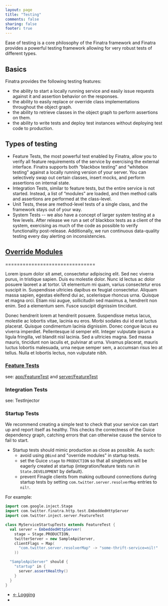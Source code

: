 ```yaml
---
layout: page
title: "Testing"
comments: false
sharing: false
footer: true
---
```


Ease of testing is a core philosophy of the Finatra framework and Finatra provides a powerful testing framework allowing for very robust tests of different types.

## Basics

Finatra provides the following testing features:

- the ability to start a locally running service and easily issue requests against it and assertion behavior on the responses.
- the ability to easily replace or override class implementations throughout the object graph.
- the ability to retrieve classes in the object graph to perform assertions on them.
- the ability to write tests and deploy test instances without deploying test code to production.


## Types of testing

- Feature Tests, the most powerful test enabled by Finatra, allow you to verify all feature requirements of the service by exercising the external interface. Finatra supports both “blackbox testing” and “whitebox testing” against a locally running version of your server. You can selectively swap out certain classes, insert mocks, and perform assertions on internal state.
- Integration Tests, similar to feature tests, but the entire service is not started. Instead, a list of “modules” are loaded, and then method calls and assertions are performed at the class-level.
- Unit Tests, these are method-level tests of a single class, and the framework stays out of your way.
- System Tests -- we also have a concept of larger system testing at a few levels. After release we run a set of blackbox tests as a client of the system, exercising as much of the code as possible to verify functionality post-release. Additionally, we run continuous data-quality testing every day alerting on inconsistencies.

## <a name="override-modules" href="#override-modules">Override Modules</a>
===============================

Lorem ipsum dolor sit amet, consectetur adipiscing elit. Sed nec viverra purus, in tristique sapien. Duis eu molestie dolor. Nunc id lectus ac dolor posuere laoreet a at tortor. Ut elementum mi quam, varius consectetur eros suscipit in. Suspendisse ultricies dapibus ex feugiat consectetur. Aliquam massa sapien, egestas eleifend dui ac, scelerisque rhoncus urna. Quisque et magna orci. Etiam nisi augue, sollicitudin sed maximus a, hendrerit non enim. Sed a elementum sem. Fusce suscipit dignissim tincidunt.

Donec hendrerit lorem at hendrerit posuere. Suspendisse metus lacus, molestie ac lobortis vitae, lacinia eu eros. Morbi sodales dui id erat luctus placerat. Quisque condimentum lacinia dignissim. Donec congue lacus eu viverra imperdiet. Pellentesque id semper elit. Integer vulputate ipsum a ligula fringilla, vel blandit nisl lacinia. Sed a ultricies magna. Sed massa mauris, tincidunt non iaculis et, pulvinar at urna. Vivamus placerat, mauris luctus lobortis malesuada, urna neque semper sem, a accumsan risus leo at tellus. Nulla et lobortis lectus, non vulputate nibh.

### [Feature Tests](http://blog.mattwynne.net/2010/10/22/features-user-stories/)

see: [app/FeatureTest](https://github.com/twitter/finatra/blob/master/inject/inject-app/src/test/scala/com/twitter/inject/app/FeatureTest.scala) and [server/FeatureTest](https://github.com/twitter/finatra/blob/master/inject/inject-server/src/test/scala/com/twitter/inject/server/FeatureTest.scala)

### Integration Tests

see: TestInjector

### Startup Tests

We recommend creating a simple test to check that your service can start up and report itself as healthy. This checks the correctness of the Guice dependency graph, catching errors that can otherwise cause the service to fail to start.

* Startup tests should mimic production as close as possible. As such:
    - avoid using `@Bind` and "override modules" in startup tests.
    - set the Guice `stage` to `PRODUCTION` so that all singletons will be eagerly created at startup (integration/feature tests run in `State.DEVELOPMENT` by default).
    - prevent Finagle clients from making outbound connections during startup tests by setting `com.twitter.server.resolverMap` entries to `nil!`.

For example:

```scala
import com.google.inject.Stage
import com.twitter.finatra.http.test.EmbeddedHttpServer
import com.twitter.inject.server.FeatureTest

class MyServiceStartupTests extends FeatureTest {
  val server = EmbeddedHttpServer(
    stage = Stage.PRODUCTION,
    twitterServer = new SampleApiServer,
    clientFlags = Map(
      "com.twitter.server.resolverMap" -> "some-thrift-service=nil!"
    ))

  "SampleApiServer" should {
    "startup" in {
      server.assertHealthy()
    }
  }
}
```

<nav>
  <ul class="pager">
    <li class="previous"><a href="/finatra/user-guide/logging"><span aria-hidden="true">&larr;</span>&nbsp;Logging</a></li>
    <li></li>
  </ul>
</nav>
